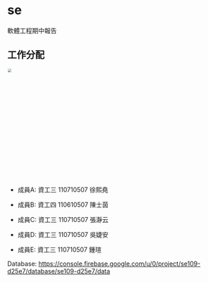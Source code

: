 
# se
軟體工程期中報告

## 工作分配

<img src="https://github.com/ayd0122344/se/blob/master/work.jpg" style="zoom:50%" width="500px"/>

* 成員A: 資工三 110710507 徐熙堯

* 成員B: 資工四 110610507 陳士茵

* 成員C: 資工三 110710507 張瀞云

* 成員D: 資工三 110710507 吳婕安

* 成員E: 資工三 110710507 鍾瑄

Database: https://console.firebase.google.com/u/0/project/se109-d25e7/database/se109-d25e7/data
